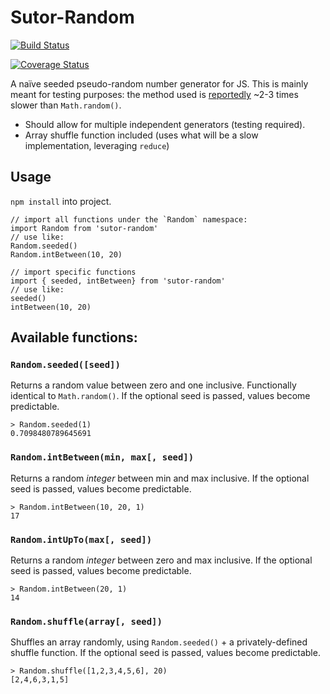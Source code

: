 # Sutor-Random

[![Build Status](https://semaphoreci.com/api/v1/dancouper/sutor-random/branches/master/badge.svg)](https://semaphoreci.com/dancouper/sutor-random)

[![Coverage Status](https://coveralls.io/repos/github/DanCouper/Sutor-Random/badge.svg?branch=master)](https://coveralls.io/github/DanCouper/Sutor-Random?branch=master)

A naïve seeded pseudo-random number generator for JS. This is mainly meant for testing purposes: the method used is [reportedly](http://stackoverflow.com/questions/521295/javascript-random-seeds) ~2-3 times slower than `Math.random()`.

- Should allow for multiple independent generators (testing required).
- Array shuffle function included (uses what will be a slow implementation, leveraging `reduce`)


## Usage

`npm install` into project.

```
// import all functions under the `Random` namespace:
import Random from 'sutor-random'
// use like:
Random.seeded()
Random.intBetween(10, 20)
```

```
// import specific functions
import { seeded, intBetween} from 'sutor-random'
// use like:
seeded()
intBetween(10, 20)
```

## Available functions:

### `Random.seeded([seed])`

Returns a random value between zero and one inclusive. Functionally identical to `Math.random()`. If the optional seed is passed, values become predictable.

```
> Random.seeded(1)
0.7098480789645691
```

### `Random.intBetween(min, max[, seed])`

Returns a random *integer* between min and max inclusive. If the optional seed is passed, values become predictable.

```
> Random.intBetween(10, 20, 1)
17
```

### `Random.intUpTo(max[, seed])`

Returns a random *integer* between zero and max inclusive. If the optional seed is passed, values become predictable.

```
> Random.intBetween(20, 1)
14
```


### `Random.shuffle(array[, seed])`

Shuffles an array randomly, using `Random.seeded()` + a privately-defined shuffle function. If the optional seed is passed, values become predictable.

```
> Random.shuffle([1,2,3,4,5,6], 20)
[2,4,6,3,1,5]
```

